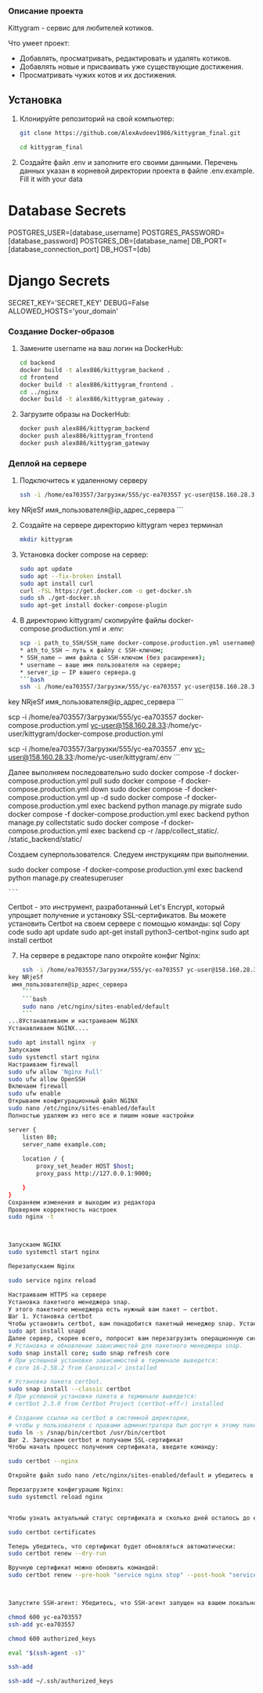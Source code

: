 ### Описание проекта 
Kittygram - сервис для любителей котиков.

Что умеет проект:

- Добавлять, просматривать, редактировать и удалять котиков.
- Добавлять новые и присваивать уже существующие достижения. 
- Просматривать чужих котов и их достижения.

## Установка 

1. Клонируйте репозиторий на свой компьютер:

    ```bash
    git clone https://github.com/AlexAvdeev1986/kittygram_final.git
    ```
    ```bash
    cd kittygram_final
    ```
2. Создайте файл .env и заполните его своими данными. Перечень данных указан в корневой директории проекта в файле .env.example.
Fill it with your data

# Database Secrets
POSTGRES_USER=[database_username]
POSTGRES_PASSWORD=[database_password]
POSTGRES_DB=[database_name]
DB_PORT=[database_connection_port]
DB_HOST=[db]

# Django Secrets
SECRET_KEY='SECRET_KEY'
DEBUG=False
ALLOWED_HOSTS='your_domain'

### Создание Docker-образов

1.  Замените username на ваш логин на DockerHub:

    ```bash
    cd backend
    docker build -t alex886/kittygram_backend .
    cd frontend
    docker build -t alex886/kittygram_frontend .
    cd ../nginx
    docker build -t alex886/kittygram_gateway .
    ```

2. Загрузите образы на DockerHub:

    ```bash
    docker push alex886/kittygram_backend
    docker push alex886/kittygram_frontend
    docker push alex886/kittygram_gateway
    ```

### Деплой на сервере

1. Подключитесь к удаленному серверу

    ```bash
    ssh -i /home/ea703557/Загрузки/555/yc-ea703557 yc-user@158.160.28.33
key NRjeSf
 имя_пользователя@ip_адрес_сервера 
    ```

2. Создайте на сервере директорию kittygram через терминал

    ```bash
    mkdir kittygram
    ```

3. Установка docker compose на сервер:

    ```bash
    sudo apt update
    sudo apt --fix-broken install
    sudo apt install curl
    curl -fSL https://get.docker.com -o get-docker.sh
    sudo sh ./get-docker.sh
    sudo apt-get install docker-compose-plugin
    ```

4. В директорию kittygram/ скопируйте файлы docker-compose.production.yml и .env:

    ```bash
    scp -i path_to_SSH/SSH_name docker-compose.production.yml username@server_ip:/home/username/kittygram/docker-compose.production.yml
    * ath_to_SSH — путь к файлу с SSH-ключом;
    * SSH_name — имя файла с SSH-ключом (без расширения);
    * username — ваше имя пользователя на сервере;
    * server_ip — IP вашего сервера.g
    ```bash
    ssh -i /home/ea703557/Загрузки/555/yc-ea703557 yc-user@158.160.28.33
key NRjeSf
 имя_пользователя@ip_адрес_сервера 
    ```

 scp -i /home/ea703557/Загрузки/555/yc-ea703557 docker-compose.production.yml  yc-user@158.160.28.33:/home/yc-user/kittygram/docker-compose.production.yml

 scp -i /home/ea703557/Загрузки/555/yc-ea703557 .env  yc-user@158.160.28.33:/home/yc-user/kittygram/.env
    ```

Далее выполняем последовательно
sudo docker compose -f docker-compose.production.yml pull
sudo docker compose -f docker-compose.production.yml down
sudo docker compose -f docker-compose.production.yml up -d
sudo docker compose -f docker-compose.production.yml exec backend python manage.py migrate
sudo docker compose -f docker-compose.production.yml exec backend python manage.py collectstatic
sudo docker compose -f docker-compose.production.yml exec backend cp -r /app/collect_static/. /static_backend/static/

Создаем суперпользователся. Следуем инструкциям при выполнении.

sudo docker compose -f docker-compose.production.yml exec backend python manage.py createsuperuser

    ```
Certbot - это инструмент, разработанный Let's Encrypt, который упрощает получение и установку SSL-сертификатов. Вы можете установить Certbot на своем сервере с помощью команды:
sql
Copy code
sudo apt update 
sudo apt-get install python3-certbot-nginx
sudo apt install certbot


7. На сервере в редакторе nano откройте конфиг Nginx:
```bash
    ssh -i /home/ea703557/Загрузки/555/yc-ea703557 yc-user@158.160.28.33
key NRjeSf
 имя_пользователя@ip_адрес_сервера 
    ```
    ```bash
    sudo nano /etc/nginx/sites-enabled/default
    ```
...8Устанавливаем и настраиваем NGINX
Устанавливаем NGINX....

sudo apt install nginx -y
Запускаем
sudo systemctl start nginx
Настраиваем firewall
sudo ufw allow 'Nginx Full'
sudo ufw allow OpenSSH
Включаем firewall
sudo ufw enable
Открываем конфигурационный файл NGINX
sudo nano /etc/nginx/sites-enabled/default
Полностью удаляем из него все и пишем новые настройки

server {
    listen 80;
    server_name example.com;
    
    location / {
        proxy_set_header HOST $host;
        proxy_pass http://127.0.0.1:9000;

    }
}
Сохраняем изменения и выходим из редактора
Проверяем корректность настроек
sudo nginx -t



Запускаем NGINX
sudo systemctl start nginx

Перезапускаем Nginx

sudo service nginx reload

Настраиваем HTTPS на сервере
Установка пакетного менеджера snap.
У этого пакетного менеджера есть нужный вам пакет — certbot.
Шаг 1. Установка certbot
Чтобы установить certbot, вам понадобится пакетный менеджер snap. Установите его командой:
sudo apt install snapd 
Далее сервер, скорее всего, попросит вам перезагрузить операционную систему. Сделайте это, а потом последовательно выполните команды:
# Установка и обновление зависимостей для пакетного менеджера snap.
sudo snap install core; sudo snap refresh core
# При успешной установке зависимостей в терминале выведется:
# core 16-2.58.2 from Canonical✓ installed 

# Установка пакета certbot.
sudo snap install --classic certbot
# При успешной установке пакета в терминале выведется:
# certbot 2.3.0 from Certbot Project (certbot-eff✓) installed

# Создание ссылки на certbot в системной директории,
# чтобы у пользователя с правами администратора был доступ к этому пакету.
sudo ln -s /snap/bin/certbot /usr/bin/certbot 
Шаг 2. Запускаем certbot и получаем SSL-сертификат
Чтобы начать процесс получения сертификата, введите команду:

sudo certbot --nginx 

Откройте файл sudo nano /etc/nginx/sites-enabled/default и убедитесь в этом:

Перезагрузите конфигурацию Nginx:
sudo systemctl reload nginx 


Чтобы узнать актуальный статус сертификата и сколько дней осталось до его перевыпуска, используйте команду:

sudo certbot certificates 

Теперь убедитесь, что сертификат будет обновляться автоматически: 
sudo certbot renew --dry-run 

Вручную сертификат можно обновить командой:
sudo certbot renew --pre-hook "service nginx stop" --post-hook "service nginx start" 



Запустите SSH-агент: Убедитесь, что SSH-агент запущен на вашем локальном компьютере и в него добавлен ваш приватный ключ с помощью ssh-add ...

chmod 600 yc-ea703557
ssh-add yc-ea703557

chmod 600 authorized_keys

eval "$(ssh-agent -s)"

ssh-add 

ssh-add ~/.ssh/authorized_keys 